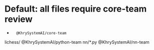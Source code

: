 # Default: all files require core-team review
*       @KhrySystemAI/core-team

lichess/    @KhrySystemAI/python-team
nn/*.py     @KhrySystemAI/nn-team